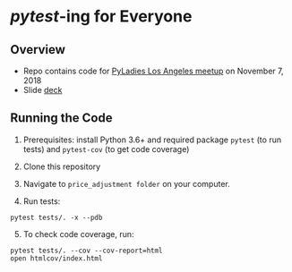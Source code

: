 # *pytest*-ing for Everyone

## Overview
- Repo contains code for [PyLadies Los Angeles meetup](https://www.meetup.com/Pyladies-LA/events/254903299/) on November 7, 2018
- Slide [deck](https://goo.gl/VXPFpb)

## Running the Code
1. Prerequisites: install Python 3.6+ and required package `pytest` (to run tests)
and `pytest-cov` (to get code coverage)

2. Clone this repository

3. Navigate to `price_adjustment folder` on your computer.

4. Run tests:
```
pytest tests/. -x --pdb
```

5. To check code coverage, run:
```
pytest tests/. --cov --cov-report=html
open htmlcov/index.html 
```
